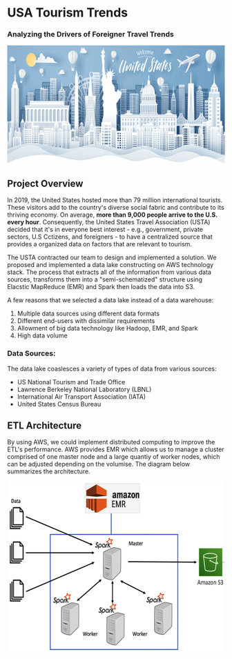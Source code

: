 # USA Tourism Trends
### Analyzing the Drivers of Foreigner Travel Trends

<img src="https://github.com/Morgan-Sell/usa-tourism-etl/blob/main/img/main_tourism.jpeg" width="850" height="275">

## Project Overview

In 2019, the United States hosted more than 79 million international tourists. These visitors add to the country's diverse social fabric and contribute to its thriving economy. On average, **more than 9,000 people arrive to the U.S. every hour**. Consequently, the United States Travel Association (USTA) decided that it's in everyone best interest - e.g., government, private sectors, U.S Cctizens, and foreigners - to have a centralized source that provides a organized data on factors that are relevant to tourism.

The USTA contracted our team to design and implemented a solution. We proposed and implemented a data lake constructing on AWS technology stack. The process that extracts all of the information from various data sources, transforms them into a "semi-schematized" structure using Elacstic MapReduce (EMR) and Spark then loads the data into S3.

A few reasons that we selected a data lake instead of a data warehouse:
1. Multiple data sources using different data formats
2. Different end-users with dissimilar requirements
3. Allowment of big data technology like Hadoop, EMR, and Spark
4. High data volume


### Data Sources:

The data lake coaslesces a variety of types of data from various sources:
- US National Tourism and Trade Office 
- Lawrence Berkeley National Laboratory (LBNL)
- International Air Transport Association (IATA)
- United States Census Bureau


## ETL Architecture

By using AWS, we could implement distributed computing to improve the ETL's performance. AWS provides EMR which allows us to manage a cluster comprised of one master node and a large quantiy of worker nodes, which can be adjusted depending on the volumise. The diagram below summarizes the architecture.

<img src="https://github.com/Morgan-Sell/usa-tourism-etl/blob/main/img/aws_flow.jpg" width="600" height="400">
